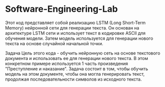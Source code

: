 # Software-Engineering-Lab
Этот код представляет собой реализацию LSTM (Long Short-Term Memory) нейронной сети для генерации текста. 
Он основан на архитектуре LSTM сети и использует текст в кодировке ASCII для обучения модели. 
Затем модель используется для генерации нового текста на основе случайной начальной точки.

Задача
Цель этого кода - обучить нейронную сеть на основе текстового документа и использовать ее для генерации нового текста. 
В этом конкретном примере используется 1 часть произведения "Преступление и наказание". 
Задача состоит в том, чтобы обучить модель на этом документе, чтобы она могла генерировать текст, продолжая последовательности символов из исходного текста.
